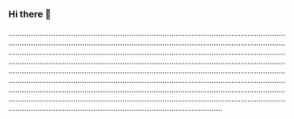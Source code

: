 ### Hi there 👋

................................................................................................................................................................................................................................................................................................................................................................................................................................................................................................................................................................................................................................................................................................................................................................................................................................................................................................................................................................................................................................................................................................................................